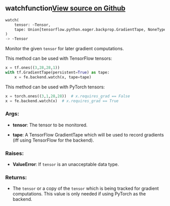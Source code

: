 ## watch<span class="tag">function</span><a class="sourcelink" href=https://github.com/fastestimator/fastestimator/blob/r1.2/fastestimator/backend/watch.py/#L23-L59>View source on Github</a>
```python
watch(
	tensor: ~Tensor,
	tape: Union[tensorflow.python.eager.backprop.GradientTape, NoneType]=None
)
-> ~Tensor
```
Monitor the given `tensor` for later gradient computations.

This method can be used with TensorFlow tensors:
```python
x = tf.ones((3,28,28,1))
with tf.GradientTape(persistent=True) as tape:
    x = fe.backend.watch(x, tape=tape)
```

This method can be used with PyTorch tensors:
```python
x = torch.ones((3,1,28,28))  # x.requires_grad == False
x = fe.backend.watch(x)  # x.requires_grad == True
```


<h3>Args:</h3>


* **tensor**: The tensor to be monitored.

* **tape**: A TensorFlow GradientTape which will be used to record gradients (iff using TensorFlow for the backend). 

<h3>Raises:</h3>


* **ValueError**: If `tensor` is an unacceptable data type.

<h3>Returns:</h3>

<ul class="return-block"><li>    The <code>tensor</code> or a copy of the <code>tensor</code> which is being tracked for gradient computations. This value is only
    needed if using PyTorch as the backend.

</li></ul>

